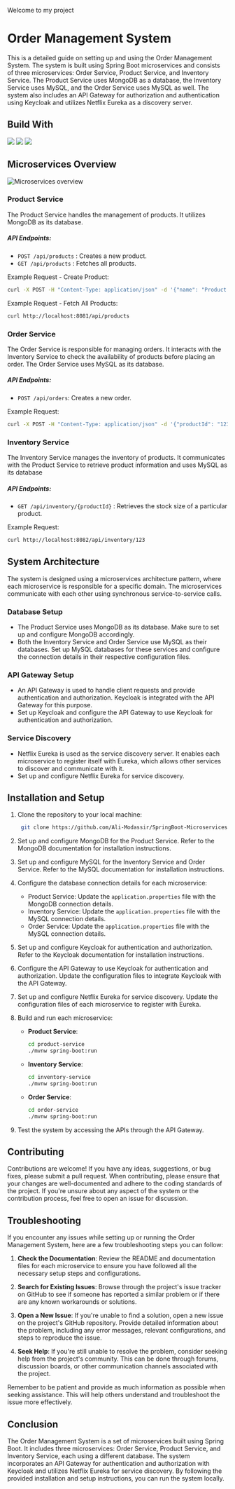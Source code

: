 Welcome to my project
# Order Management System

This is a detailed guide on setting up and using the Order Management System. The system is built using Spring Boot microservices and consists of three microservices: Order Service, Product Service, and Inventory Service. The Product Service uses MongoDB as a database, the Inventory Service uses MySQL, and the Order Service uses MySQL as well. The system also includes an API Gateway for authorization and authentication using Keycloak and utilizes Netflix Eureka as a discovery server.

## Build With

<div>
  <img src="https://www.vectorlogo.zone/logos/springio/springio-ar21.svg">
  <img src="https://www.vectorlogo.zone/logos/mysql/mysql-ar21.svg">
  <img src="https://www.vectorlogo.zone/logos/mongodb/mongodb-ar21.svg">
</div>

## Microservices Overview

![Microservices overview](https://github-production-user-asset-6210df.s3.amazonaws.com/56336283/250305353-34677dd3-74b4-4cff-942e-414e0504efa3.png)

### Product Service

The Product Service handles the management of products. It utilizes MongoDB as its database.

#####  API Endpoints:

- `POST /api/products` :  Creates a new product.
- `GET /api/products` : Fetches all products.

Example Request - Create Product:

```sh
curl -X POST -H "Content-Type: application/json" -d '{"name": "Product 1", "price": 10.99}' http://localhost:8081/api/products
```
Example Request - Fetch All Products:

```sh
curl http://localhost:8081/api/products
```
### Order Service

The Order Service is responsible for managing orders. It interacts with the Inventory Service to check the availability of products before placing an order. The Order Service uses MySQL as its database.

#####  API Endpoints:

- `POST /api/orders`: Creates a new order.

Example Request:

```sh
curl -X POST -H "Content-Type: application/json" -d '{"productId": "123", "quantity": 2}' http://localhost:8080/api/orders
```

### Inventory Service

The Inventory Service manages the inventory of products. It communicates with the Product Service to retrieve product information and uses MySQL as its database

#####  API Endpoints:

- `GET /api/inventory/{productId}` : Retrieves the stock size of a particular product.

Example Request:

```sh
curl http://localhost:8082/api/inventory/123
```

## System Architecture

The system is designed using a microservices architecture pattern, where each microservice is responsible for a specific domain. The microservices communicate with each other using synchronous service-to-service calls.

### Database Setup

-   The Product Service uses MongoDB as its database. Make sure to set up and configure MongoDB accordingly.
-   Both the Inventory Service and Order Service use MySQL as their databases. Set up MySQL databases for these services and configure the connection details in their respective configuration files.

### API Gateway Setup

-   An API Gateway is used to handle client requests and provide authentication and authorization. Keycloak is integrated with the API Gateway for this purpose.
-   Set up Keycloak and configure the API Gateway to use Keycloak for authentication and authorization.

### Service Discovery

-   Netflix Eureka is used as the service discovery server. It enables each microservice to register itself with Eureka, which allows other services to discover and communicate with it.
-   Set up and configure Netflix Eureka for service discovery.

## Installation and Setup

1.  Clone the repository to your local machine:
	```sh
	 git clone https://github.com/Ali-Modassir/SpringBoot-Microservices.git
    ```
2.  Set up and configure MongoDB for the Product Service. Refer to the MongoDB documentation for installation instructions.
    
3.  Set up and configure MySQL for the Inventory Service and Order Service. Refer to the MySQL documentation for installation instructions.
    
4.  Configure the database connection details for each microservice:
    
    -   Product Service: Update the `application.properties` file with the MongoDB connection details.
    -   Inventory Service: Update the `application.properties` file with the MySQL connection details.
    -   Order Service: Update the `application.properties` file with the MySQL connection details.
5.  Set up and configure Keycloak for authentication and authorization. Refer to the Keycloak documentation for installation instructions.
    
6.  Configure the API Gateway to use Keycloak for authentication and authorization. Update the configuration files to integrate Keycloak with the API Gateway.
    
7.  Set up and configure Netflix Eureka for service discovery. Update the configuration files of each microservice to register with Eureka.
    
8.  Build and run each microservice:
    
    -   **Product Service**:
	    ```sh
		cd product-service
		./mvnw spring-boot:run
	    ```
	    
	 - **Inventory Service**:
	    ```sh
		cd inventory-service
		./mvnw spring-boot:run
	    ```

	- **Order Service**:
	    ```sh
		cd order-service
		./mvnw spring-boot:run
	    ```



9.  Test the system by accessing the APIs through the API Gateway.



## Contributing

Contributions are welcome! If you have any ideas, suggestions, or bug fixes, please submit a pull request. When contributing, please ensure that your changes are well-documented and adhere to the coding standards of the project. If you're unsure about any aspect of the system or the contribution process, feel free to open an issue for discussion.

## Troubleshooting

If you encounter any issues while setting up or running the Order Management System, here are a few troubleshooting steps you can follow:

1.  **Check the Documentation**: Review the README and documentation files for each microservice to ensure you have followed all the necessary setup steps and configurations.
    
2.  **Search for Existing Issues**: Browse through the project's issue tracker on GitHub to see if someone has reported a similar problem or if there are any known workarounds or solutions.
    
3.  **Open a New Issue**: If you're unable to find a solution, open a new issue on the project's GitHub repository. Provide detailed information about the problem, including any error messages, relevant configurations, and steps to reproduce the issue.
    
4.  **Seek Help**: If you're still unable to resolve the problem, consider seeking help from the project's community. This can be done through forums, discussion boards, or other communication channels associated with the project.
    

Remember to be patient and provide as much information as possible when seeking assistance. This will help others understand and troubleshoot the issue more effectively.   

## Conclusion

The Order Management System is a set of microservices built using Spring Boot. It includes three microservices: Order Service, Product Service, and Inventory Service, each using a different database. The system incorporates an API Gateway for authentication and authorization with Keycloak and utilizes Netflix Eureka for service discovery. By following the provided installation and setup instructions, you can run the system locally.
